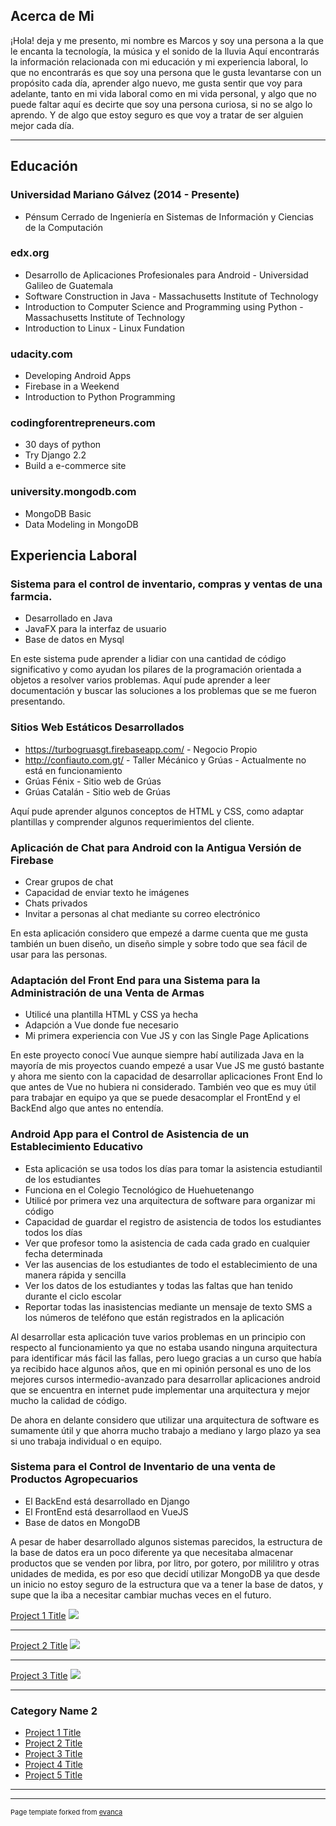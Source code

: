 ## Acerca de Mi
¡Hola! deja y me presento, mi nombre es Marcos y soy una persona a la que le encanta la tecnología, la música y el sonido de la lluvia
  Aquí encontrarás la información relacionada con mi educación y mi experiencia laboral, lo que no encontrarás es que soy una persona 
  que le gusta levantarse con un propósito cada día, aprender algo nuevo, me gusta sentir que voy para adelante, tanto en mi vida laboral como 
  en mi vida personal, y algo que no puede faltar aquí es decirte que soy una persona curiosa, si no se algo lo aprendo. Y de algo 
  que estoy seguro es que voy a tratar de ser alguien mejor cada día.  

---

## Educación
### Universidad Mariano Gálvez (2014 - Presente)
* Pénsum Cerrado de Ingeniería en Sistemas de Información y Ciencias de la Computación

### edx.org
* Desarrollo de Aplicaciones Profesionales para Android - Universidad Galileo de Guatemala
* Software Construction in Java - Massachusetts Institute of Technology
* Introduction to Computer Science and Programming using Python - Massachusetts Institute of Technology
* Introduction to Linux - Linux Fundation

### udacity.com
* Developing Android Apps
* Firebase in a Weekend
* Introduction to Python Programming

### codingforentrepreneurs.com
* 30 days of python
* Try Django 2.2
* Build a e-commerce site

### university.mongodb.com
* MongoDB Basic
* Data Modeling in MongoDB

## Experiencia Laboral
### Sistema para el control de inventario, compras y ventas de una farmcia.
* Desarrollado en Java
* JavaFX para la interfaz de usuario
* Base de datos en Mysql

En este sistema pude aprender a lidiar con una cantidad de código significativo y como 
ayudan los pilares de la programación orientada a objetos a resolver varios problemas. 
Aquí pude aprender a leer documentación y buscar las soluciones a los problemas 
que se me fueron presentando.

### Sitios Web Estáticos Desarrollados
* https://turbogruasgt.firebaseapp.com/ - Negocio Propio
* http://confiauto.com.gt/ - Taller Mécánico y Grúas - Actualmente no está en funcionamiento
* Grúas Fénix - Sitio web de Grúas
* Grúas Catalán - Sitio web de Grúas

Aquí pude aprender algunos conceptos de HTML y CSS, como adaptar plantillas y comprender algunos 
requerimientos del cliente. 

### Aplicación de Chat para Android con la Antigua Versión de Firebase
* Crear grupos de chat
* Capacidad de enviar texto he imágenes
* Chats privados
* Invitar a personas al chat mediante su correo electrónico

En esta aplicación considero que empezé a darme cuenta que me gusta también un buen diseño, un diseño simple 
y sobre todo que sea fácil de usar para las personas. 

### Adaptación del Front End para una Sistema para la Administración de una Venta de Armas
* Utilicé una plantilla HTML y CSS ya hecha
* Adapción a Vue donde fue necesario
* Mi primera experiencia con Vue JS y con las Single Page Aplications

En este proyecto conocí Vue aunque siempre habí autilizada Java en la mayoría de mis proyectos
cuando empezé a usar Vue JS me gustó bastante y ahora me siento con la capacidad de desarrollar 
aplicaciones Front End lo que antes de Vue no hubiera ni considerado. También veo que es muy útil 
para trabajar en equipo ya que se puede desacomplar el FrontEnd y el BackEnd algo que antes no entendía. 

### Android App para el Control de Asistencia de un Establecimiento Educativo 
* Esta aplicación se usa todos los días para tomar la asistencia estudiantil de los estudiantes
* Funciona en el Colegio Tecnológico de Huehuetenango
* Utilicé por primera vez una arquitectura de software para organizar mi código
* Capacidad de guardar el registro de asistencia de todos los estudiantes todos los días
* Ver que profesor tomo la asistencia de cada cada grado en cualquier fecha determinada
* Ver las ausencias de los estudiantes de todo el establecimiento de una manera rápida y sencilla
* Ver los datos de los estudiantes y todas las faltas que han tenido durante el ciclo escolar
* Reportar todas las inasistencias mediante un mensaje de texto SMS a los números de teléfono que están registrados en la aplicación

Al desarrollar esta aplicación tuve varios problemas en un principio con respecto al funcionamiento 
ya que no estaba usando ninguna arquitectura para identificar más fácil las fallas, pero luego gracias
a un curso que había ya recibido hace algunos años, que en mi opinión personal es uno de los mejores cursos 
intermedio-avanzado para desarrollar aplicaciones android que se encuentra en internet pude implementar 
una arquitectura y mejor mucho la calidad de código. 

De ahora en delante considero que utilizar una arquitectura de software es sumamente útil y que ahorra mucho trabajo 
a mediano y largo plazo ya sea si uno trabaja individual o en equipo. 

### Sistema para el Control de Inventario de una venta de Productos Agropecuarios
* El BackEnd está desarrollado en Django
* El FrontEnd está desarrollaod en VueJS
* Base de datos en MongoDB

A pesar de haber desarrollado algunos sistemas parecidos, la estructura de la base de datos era 
un poco diferente ya que necesitaba almacenar productos que se venden por libra, por litro, por gotero,
por mililitro y otras unidades de medida, es por eso que decidí utilizar MongoDB ya que 
desde un inicio no estoy seguro de la estructura que va a tener la base de datos, y supe
que la iba a necesitar cambiar muchas veces en el futuro. 





[Project 1 Title](/sample_page)
<img src="images/dummy_thumbnail.jpg?raw=true"/>

---
[Project 2 Title](/pdf/sample_presentation.pdf)
<img src="images/dummy_thumbnail.jpg?raw=true"/>

---
[Project 3 Title](http://example.com/)
<img src="images/dummy_thumbnail.jpg?raw=true"/>

---

### Category Name 2

- [Project 1 Title](http://example.com/)
- [Project 2 Title](http://example.com/)
- [Project 3 Title](http://example.com/)
- [Project 4 Title](http://example.com/)
- [Project 5 Title](http://example.com/)

---




---
<p style="font-size:11px">Page template forked from <a href="https://github.com/evanca/quick-portfolio">evanca</a></p>
<!-- Remove above link if you don't want to attibute -->
